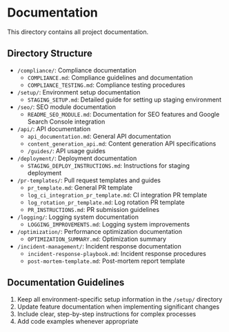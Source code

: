 # Documentation

This directory contains all project documentation.

## Directory Structure

- `/compliance/`: Compliance documentation
  - `COMPLIANCE.md`: Compliance guidelines and documentation
  - `COMPLIANCE_TESTING.md`: Compliance testing procedures
- `/setup/`: Environment setup documentation
  - `STAGING_SETUP.md`: Detailed guide for setting up staging environment
- `/seo/`: SEO module documentation
  - `README_SEO_MODULE.md`: Documentation for SEO features and Google Search Console integration
- `/api/`: API documentation
  - `api_documentation.md`: General API documentation
  - `content_generation_api.md`: Content generation API specifications
  - `/guides/`: API usage guides
- `/deployment/`: Deployment documentation
  - `STAGING_DEPLOY_INSTRUCTIONS.md`: Instructions for staging deployment
- `/pr-templates/`: Pull request templates and guides
  - `pr_template.md`: General PR template
  - `log_ci_integration_pr_template.md`: CI integration PR template
  - `log_rotation_pr_template.md`: Log rotation PR template
  - `PR_INSTRUCTIONS.md`: PR submission guidelines
- `/logging/`: Logging system documentation
  - `LOGGING_IMPROVEMENTS.md`: Logging system improvements
- `/optimization/`: Performance optimization documentation
  - `OPTIMIZATION_SUMMARY.md`: Optimization summary
- `/incident-management/`: Incident response documentation
  - `incident-response-playbook.md`: Incident response procedures
  - `post-mortem-template.md`: Post-mortem report template

## Documentation Guidelines

1. Keep all environment-specific setup information in the `/setup/` directory
2. Update feature documentation when implementing significant changes
3. Include clear, step-by-step instructions for complex processes
4. Add code examples whenever appropriate